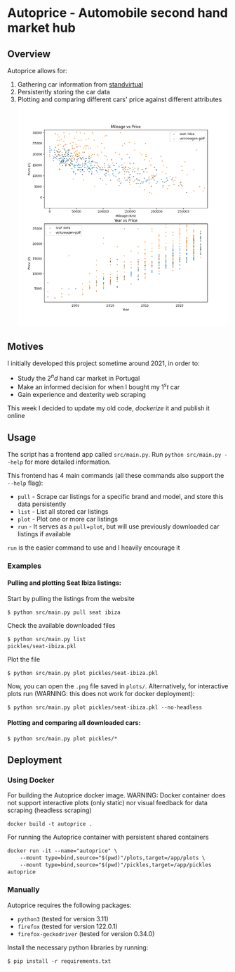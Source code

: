 # Autoprice - Automobile second hand market hub

## Overview

Autoprice allows for:

1. Gathering car information from [standvirtual](https://www.standvirtual.com/)
2. Persistently storing the car data
3. Plotting and comparing different cars' price against different attributes
![Example of a Plot](screenshots/volkswagen-golf-VS-seat-ibiza.png)

## Motives

I initially developed this project sometime around 2021, in order to:

+ Study the $2^nd$ hand car market in Portugal
+ Make an informed decision for when I bought my $1^st$ car
+ Gain experience and dexterity web scraping

This week I decided to update my old code, _dockerize_ it and publish it online

## Usage

The script has a frontend app called `src/main.py`. Run `python src/main.py --help` for more detailed information.

This frontend has 4 main commands (all these commands also support the `--help` flag):

+ `pull` - Scrape car listings for a specific brand and model, and store this data persistently
+ `list` - List all stored car listings
+ `plot` - Plot one or more car listings
+ `run` - It serves as a `pull`+`plot`, but will use previously downloaded car listings if available

`run` is the easier command to use and I heavily encourage it

### Examples

#### Pulling and plotting Seat Ibiza listings:

Start by pulling the listings from the website

```
$ python src/main.py pull seat ibiza
```

Check the available downloaded files
```
$ python src/main.py list
pickles/seat-ibiza.pkl
```

Plot the file
```
$ python src/main.py plot pickles/seat-ibiza.pkl
```

Now, you can open the `.png` file saved in `plots/`. Alternatively, for interactive plots run (WARNING: this does not work for docker deployment):
```
$ python src/main.py plot pickles/seat-ibiza.pkl --no-headless
```

#### Plotting and comparing all downloaded cars:

```
$ python src/main.py plot pickles/*
```


## Deployment

### Using Docker

For building the Autoprice docker image. WARNING: Docker container does not support interactive plots (only static) nor visual feedback for data scraping (headless scraping)
```
docker build -t autoprice .
```

For running the Autoprice container with persistent shared containers
```
docker run -it --name="autoprice" \
    --mount type=bind,source="$(pwd)"/plots,target=/app/plots \
    --mount type=bind,source="$(pwd)"/pickles,target=/app/pickles autoprice
```

### Manually

Autoprice requires the following packages:

+ `python3` (tested for version 3.11)
+ `firefox` (tested for version 122.0.1)
+ `firefox-geckodriver` (tested for version 0.34.0)

Install the necessary python libraries by running:
```
$ pip install -r requirements.txt
```
